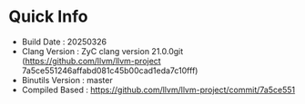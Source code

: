 # Quick Info
* Build Date : 20250326
* Clang Version : ZyC clang version 21.0.0git (https://github.com/llvm/llvm-project 7a5ce551246affabd081c45b00cad1eda7c10fff)
* Binutils Version : master
* Compiled Based : https://github.com/llvm/llvm-project/commit/7a5ce551

